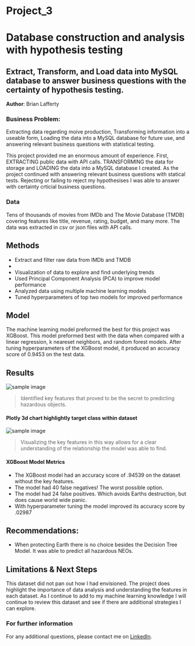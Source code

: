 # Project_3
# Database construction and analysis with hypothesis testing
## Extract, Transform, and Load data into MySQL database to answer business questions with the certainty of hypothesis testing.

**Author**: Brian Lafferty

### Business Problem:

Extracting data regarding moive production, Transforming information into a useable form, Loading the data into a MySQL database for future use, and answering relevant business questions with statistical testing.

This project provided me an enormous amount of experience. First, EXTRACTING public data with API calls. TRANSFORMING the data for storage and LOADING the data into a MySQL database I created. As the project continued with answering relevant business questions with statical tests. Rejecting or failing to reject my hypothesises I was able to answer with certainty crticial business questions.

### Data
Tens of thousands of movies from IMDb and The Movie Database (TMDB) covering features like title, revenue, rating, budget, and many more. The data was extracted in csv or json files with API calls. 


## Methods
- Extract and filter raw data from IMDb and TMDB
- 
- Visualization of data to explore and find underlying trends
- Used Principal Component Analysis (PCA) to improve model performance
- Analyzed data using multiple machine learning models
- Tuned hyperparameters of top two models for improved performance

## Model
The machine learning model preformed the best for this project was XGBoost. This model preformed best with the data when compared with a linear regression, k neareset neighbors, and random forest models. After tuning hyperparameters of the XGBoost model, it produced an accuracy score of 0.9453 on the test data.

## Results

![sample image](fig3.png)

> Identified key features that proved to be the secret to predicting hazardous objects.

#### Plotly 3d chart highlightly target class within dataset
![sample image](fig4.png)

> Visualizing the key features in this way allows for a clear understanding of the relationship the model was able to find.

#### XGBoost Model Metrics

-   The XGBoost model had an accuracy score of .94539 on the dataset without the key features.
-   The model had 40 false negatives! The worst possible option.
-   The model had 24 false positives. Which avoids Earths destruction, but does cause world wide panic.
-   With hyperparameter tuning the model improved its accuracy score by .02987

## Recommendations:
- When protecting Earth there is no choice besides the Decision Tree Model. It was able to predict all hazardous NEOs.




## Limitations & Next Steps
This dataset did not pan out how I had envisioned. The project does highlight the importance of data analysis and understanding the features in each dataset. As I continue to add to my machine learning knowledge I will continue to review this dataset and see if there are additional strategies I can explore.


### For further information


For any additional questions, please contact me on [LinkedIn](https://www.linkedin.com/in/brian-lafferty). 

